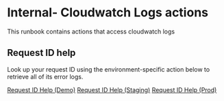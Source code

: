 # Internal- Cloudwatch Logs actions

This runbook contains actions that access cloudwatch logs

## Request ID help

Look up your request ID using the environment-specific action below to retrieve all of its error logs.

[Request ID Help (Demo)](https://console.transposit.com/mc/t/transposit-eng/actions/request_id_help_demo)
[Request ID Help (Staging)](https://console.transposit.com/mc/t/transposit-eng/actions/request_id_help_staging)
[Request ID Help (Prod)](https://console.transposit.com/mc/t/transposit-eng/actions/request_id_help_prod)